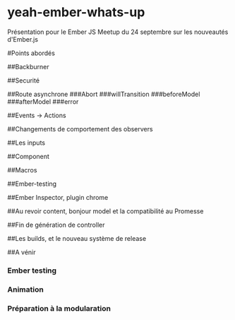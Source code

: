 yeah-ember-whats-up
===================

Présentation pour le Ember JS Meetup du 24 septembre sur les nouveautés d'Ember.js

#Points abordés

##Backburner

##Securité

##Route asynchrone
###Abort
###willTransition
###beforeModel
###afterModel
###error

##Events -> Actions

##Changements de comportement des observers

##Les inputs

##Component

##Macros

##Ember-testing

##Ember Inspector, plugin chrome

##Au revoir content, bonjour model et la compatibilité au Promesse

##Fin de génération de controller

##Les builds, et le nouveau système de release

##A vénir
### Ember testing
### Animation
### Préparation à la modularation